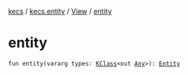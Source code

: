[kecs](../../index.md) / [kecs.entity](../index.md) / [View](index.md) / [entity](./entity.md)

# entity

`fun entity(vararg types: `[`KClass`](https://kotlinlang.org/api/latest/jvm/stdlib/kotlin.reflect/-k-class/index.html)`<out `[`Any`](https://kotlinlang.org/api/latest/jvm/stdlib/kotlin/-any/index.html)`>): `[`Entity`](../-entity/index.md)